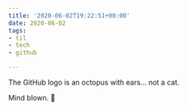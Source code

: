 ```yaml
---
title: '2020-06-02T19:22:51+00:00'
date: 2020-06-02
tags:
- til
- tech
- github

---
```

The GitHub logo is an octopus with ears... not a cat.

Mind blown. 🤯
